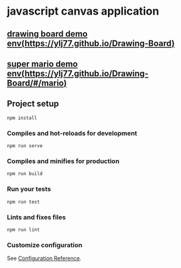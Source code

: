 # javascript canvas application

## [drawing board demo env(https://ylj77.github.io/Drawing-Board)](https://ylj77.github.io/Drawing-Board)
## [super mario demo env(https://ylj77.github.io/Drawing-Board/#/mario)](https://ylj77.github.io/Drawing-Board/#/mario)

## Project setup
```
npm install
```

### Compiles and hot-reloads for development
```
npm run serve
```

### Compiles and minifies for production
```
npm run build
```

### Run your tests
```
npm run test
```

### Lints and fixes files
```
npm run lint
```

### Customize configuration
See [Configuration Reference](https://cli.vuejs.org/config/).
